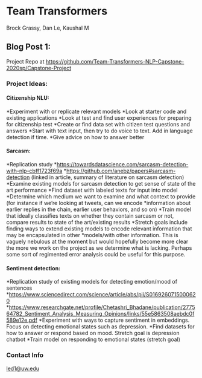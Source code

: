 # Team Transformers

Brock Grassy, Dan Le, Kaushal M

## Blog Post 1:

Project Repo at https://github.com/Team-Transformers-NLP-Capstone-2020sp/Capstone-Project
### Project Ideas:

#### Citizenship NLU:
*Experiment with or replicate relevant models
*Look at starter code and existing applications
*Look at test and find user experiences for preparing for citizenship test
*Create or find data set with citizen test questions and answers
*Start with text input, then try to do voice to text. Add in language detection if time.
*Give advice on how to answer better

#### Sarcasm:
*Replication study
*https://towardsdatascience.com/sarcasm-detection-with-nlp-cbff1723f69a
*https://github.com/anebz/papers#sarcasm-detection (linked in article, summary of literature on sarcasm detection)
*Examine existing models for sarcasm detection to get sense of state of the art performance
*Find dataset with labeled texts for input into model
*Determine which medium we want to examine and what context to provide (for instance if we’re looking at tweets, can we encode *information about earlier replies in the chain, earlier user behaviors, and so on)
*Train model that ideally classifies texts on whether they contain sarcasm or not, compare results to state of the art/existing results
*Stretch goals include finding ways to extend existing models to encode relevant information that may be encapsulated in other *models/with other information. This is vaguely nebulous at the moment but would hopefully become more clear the more we work on the project as we determine what is lacking. Perhaps some sort of regimented error analysis could be useful for this purpose.

#### Sentiment detection:
*Replication study of existing models for detecting emotion/mood of sentences
*https://www.sciencedirect.com/science/article/abs/pii/S0169260715000620
*https://www.researchgate.net/profile/Chetashri_Bhadane/publication/277564782_Sentiment_Analysis_Measuring_Opinions/links/55e5863508aebdc0f589e12e.pdf
*Experiment with ways to capture sentiment in embeddings. Focus on detecting emotional states such as depression.
*Find datasets for how to answer or respond based on mood. Stretch goal is depression chatbot
*Train model on responding to emotional states (stretch goal)


### Contact Info
led1@uw.edu
